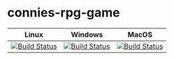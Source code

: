 # connies-rpg-game

Linux | Windows | MacOS
----- | ------- | -----
[![Build Status](https://travis-ci.org/Connicpu/connies-rpg-game.svg?branch=master)](https://travis-ci.org/Connicpu/connies-rpg-game) | [![Build Status](http://windows.jenkins.chapien.net/job/connies-rpg-game/job/connies-rpg-game%20master/badge/icon)](http://windows.jenkins.chapien.net/job/connies-rpg-game/job/connies-rpg-game%20master/) | [![Build Status](http://macos.jenkins.chapien.net/job/connies-rpg-game/badge/icon)](http://macos.jenkins.chapien.net/job/connies-rpg-game/)

